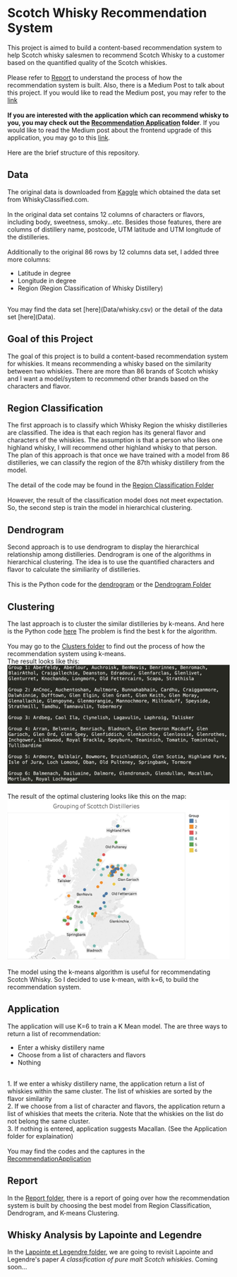 # Scotch Whisky Recommendation System

This project is aimed to build a content-based recommendation system to help Scotch whisky salesmen to recommend Scotch Whisky to a customer based on the quantified quality of the Scotch whiskies. 
<br><br>
Please refer to [Report](/Report) to understand the process of how the recommendation system is built. Also, there is a Medium Post to talk about this project. If you would like to read the Medium post, you may refer to the <a href="https://towardsdatascience.com/recommending-scotch-whisky-ea440c2eb289">link</a>
<br><br>
<b>If you are interested with the application which can recommend whisky to you, you may check out the <a href="https://github.com/jacquessham/ScotchWhisky/tree/master/RecommendationApplication">Recommendation Application</a> folder</b>. If you would like to read the Medium post about the frontend upgrade of this application, you may go to this <a href="https://medium.com/stackademic/upgrading-the-frontend-of-my-previous-machine-learning-project-da8d8005f20d">link</a>.
<br><br>
Here are the brief structure of this repository.

## Data
The original data is downloaded from <a href="https://www.kaggle.com/koki25ando/scotch-whisky-dataset">Kaggle</a> which obtained the data set from WhiskyClassified.com.
<br><br>
In the original data set contains 12 columns of characters or flavors, including body, sweetness, smoky...etc. Besides those features, there are columns of distillery name, postcode, UTM latitude and UTM longitude of the distilleries.
<br><br>
Additionally to the original 86 rows by 12 columns data set, I added three more columns:
<ul>
	<li>Latitude in degree</li>
	<li>Longitude in degree</li>
	<li>Region (Region Classification of Whisky Distillery)</li>
</ul>
<br>
You may find the data set [here](Data/whisky.csv) or the detail of the data set [here](Data).

## Goal of this Project
The goal of this project is to build a content-based recommendation system for whiskies. It means recommending a whisky based on the similarity between two whiskies. There are more than 86 brands of Scotch whisky and I want a model/system to recommend other brands based on the characters and flavor.

## Region Classification
The first approach is to classify which Whisky Region the whisky distilleries are classified. The idea is that each region has its general flavor and characters of the whiskies. The assumption is that a person who likes one highland whisky, I will recommend other highland whisky to that person. The plan of this approach is that once we have trained with a model from 86 distilleries, we can classify the region of the 87th whisky distillery from the model.
<br><br>
The detail of the code may be found in the [Region Classification Folder](RegionClassification)
<br><br>
However, the result of the classification model does not meet expectation. So, the second step is train the model in hierarchical clustering.

## Dendrogram
Second approach is to use dendrogram to display the hierarchical relationship among distilleries. Dendrogram is one of the algorithms in hierarchical clustering. The idea is to use the quantified characters and flavor to calculate the similiarity of distilleries.
<br><br>
This is the Python code for the <a href="Dendrogram/whisky_dendrogram.py">dendrogram</a> or the [Dendrogram Folder](Dendrogram)

## Clustering
The last approach is to cluster the similar distilleries by k-means. And here is the Python code [here](Clusters/whisky_clustering.py) The problem is find the best k for the algorithm.
<br><br>
You may go to the [Clusters folder](Clusters) to find out the process of how the recommendation system using k-means.
<br>
The result looks like this:
<br>
<img src="Images/cluster_result.png">
<br><br>
The result of the optimal clustering looks like this on the map:
<br>
<img src="Images/ClusteringDistilleries.jpg">
<br><br>
The model using the k-means algorithm is useful for recommendating Scotch Whisky. So I decided to use k-mean, with k=6, to build the recommendation system.

## Application
The application will use K=6 to train a K Mean model. The are three ways to return a list of recommendation:
<ul>
	<li>Enter a whisky distillery name</li>
	<li>Choose from a list of characters and flavors</li>
	<li>Nothing</li>
</ul>
<br>
1. If we enter a whisky distillery name, the application return a list of whiskies within the same cluster. The list of whiskies are sorted by the flavor similarity<br>
2. If we choose from a list of character and flavors, the application return a list of whiskies that meets the criteria. Note that the whiskies on the list do not belong the same cluster.<br>
3. If nothing is entered, application suggests Macallan. (See the Application folder for explaination) 
<br>
<br>
You may find the codes and the captures in the <a href="https://github.com/jacquessham/ScotchWhisky/tree/master/RecommendationApplication">RecommendationApplication</a>

## Report
In the [Report folder](Report), there is a report of going over how the recommendation system is built by choosing the best model from Region Classification, Dendrogram, and K-means Clustering.


## Whisky Analysis by Lapointe and Legendre
In the [Lapointe et Legendre folder](Lapointe_et_Legendre), we are going to revisit Lapointe and Legendre's paper <i>A classification of pure malt Scotch whiskies</i>. Coming soon...